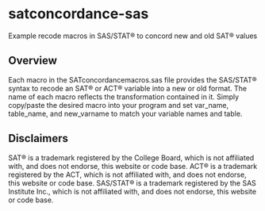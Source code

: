 # satconcordance-sas
Example recode macros in SAS/STAT® to concord new and old SAT® values

## Overview
Each macro in the SATconcordancemacros.sas file provides the SAS/STAT® syntax to recode an SAT® or ACT® variable into a new or old format. The name of each macro reflects the transformation contained in it. Simply copy/paste the desired macro into your program and set var_name, table_name, and new_varname to match your variable names and table.

## Disclaimers
SAT® is a trademark registered by the College Board, which is not affiliated with, and does not endorse, this website or code base.
ACT® is a trademark registered by the ACT, which is not affiliated with, and does not endorse, this website or code base.
SAS/STAT® is a trademark registered by the SAS Institute Inc., which is not affiliated with, and does not endorse, this website or code base.